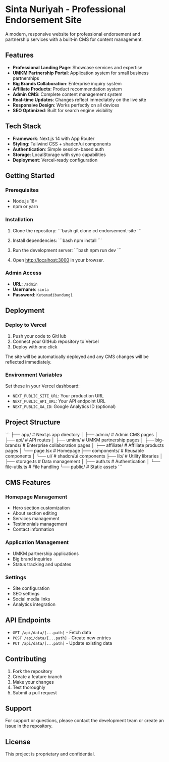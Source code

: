 # Sinta Nuriyah - Professional Endorsement Site

A modern, responsive website for professional endorsement and partnership services with a built-in CMS for content management.

## Features

- **Professional Landing Page**: Showcase services and expertise
- **UMKM Partnership Portal**: Application system for small business partnerships
- **Big Brands Collaboration**: Enterprise inquiry system
- **Affiliate Products**: Product recommendation system
- **Admin CMS**: Complete content management system
- **Real-time Updates**: Changes reflect immediately on the live site
- **Responsive Design**: Works perfectly on all devices
- **SEO Optimized**: Built for search engine visibility

## Tech Stack

- **Framework**: Next.js 14 with App Router
- **Styling**: Tailwind CSS + shadcn/ui components
- **Authentication**: Simple session-based auth
- **Storage**: LocalStorage with sync capabilities
- **Deployment**: Vercel-ready configuration

## Getting Started

### Prerequisites

- Node.js 18+ 
- npm or yarn

### Installation

1. Clone the repository:
\`\`\`bash
git clone <your-repo-url>
cd endorsement-site
\`\`\`

2. Install dependencies:
\`\`\`bash
npm install
\`\`\`

3. Run the development server:
\`\`\`bash
npm run dev
\`\`\`

4. Open [http://localhost:3000](http://localhost:3000) in your browser.

### Admin Access

- **URL**: `/admin`
- **Username**: `sinta`
- **Password**: `Ketemudibandung1`

## Deployment

### Deploy to Vercel

1. Push your code to GitHub
2. Connect your GitHub repository to Vercel
3. Deploy with one click

The site will be automatically deployed and any CMS changes will be reflected immediately.

### Environment Variables

Set these in your Vercel dashboard:

- `NEXT_PUBLIC_SITE_URL`: Your production URL
- `NEXT_PUBLIC_API_URL`: Your API endpoint URL
- `NEXT_PUBLIC_GA_ID`: Google Analytics ID (optional)

## Project Structure

\`\`\`
├── app/                    # Next.js app directory
│   ├── admin/             # Admin CMS pages
│   ├── api/               # API routes
│   ├── umkm/              # UMKM partnership pages
│   ├── big-brands/        # Enterprise collaboration pages
│   ├── affiliate/         # Affiliate products pages
│   └── page.tsx           # Homepage
├── components/            # Reusable components
│   └── ui/               # shadcn/ui components
├── lib/                  # Utility libraries
│   ├── storage.ts        # Data management
│   ├── auth.ts           # Authentication
│   └── file-utils.ts     # File handling
└── public/               # Static assets
\`\`\`

## CMS Features

### Homepage Management
- Hero section customization
- About section editing
- Services management
- Testimonials management
- Contact information

### Application Management
- UMKM partnership applications
- Big brand inquiries
- Status tracking and updates

### Settings
- Site configuration
- SEO settings
- Social media links
- Analytics integration

## API Endpoints

- `GET /api/data/[...path]` - Fetch data
- `POST /api/data/[...path]` - Create new entries
- `PUT /api/data/[...path]` - Update existing data

## Contributing

1. Fork the repository
2. Create a feature branch
3. Make your changes
4. Test thoroughly
5. Submit a pull request

## Support

For support or questions, please contact the development team or create an issue in the repository.

## License

This project is proprietary and confidential.
